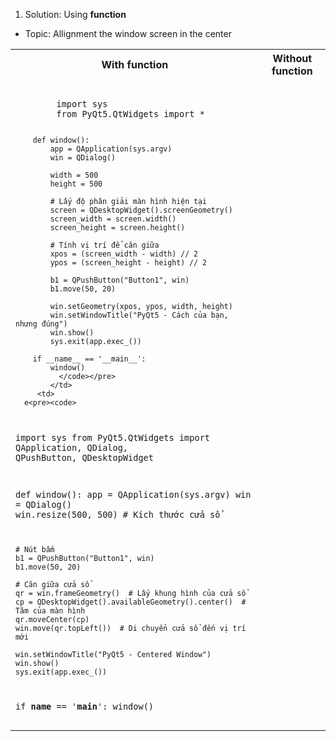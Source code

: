 1. Solution: Using **function**
- Topic: Allignment the window screen in the center
<table>
  <tr>
    <th>With function</th>
    <th>Without function</th>
  </tr>
  <tr>
    <td>
      <pre><code>
        import sys
        from PyQt5.QtWidgets import *
        
        def window():
            app = QApplication(sys.argv)
            win = QDialog()
        
            width = 500
            height = 500
        
            # Lấy độ phân giải màn hình hiện tại
            screen = QDesktopWidget().screenGeometry()
            screen_width = screen.width()
            screen_height = screen.height()
        
            # Tính vị trí để căn giữa
            xpos = (screen_width - width) // 2
            ypos = (screen_height - height) // 2
        
            b1 = QPushButton("Button1", win)
            b1.move(50, 20)
        
            win.setGeometry(xpos, ypos, width, height)
            win.setWindowTitle("PyQt5 - Cách của bạn, nhưng đúng")
            win.show()
            sys.exit(app.exec_())
        
        if __name__ == '__main__':
            window()
              </code></pre>
            </td>
         <td>
      e<pre><code>
import sys
from PyQt5.QtWidgets import QApplication, QDialog, QPushButton, QDesktopWidget

def window():
    app = QApplication(sys.argv)
    win = QDialog()
    win.resize(500, 500)  # Kích thước cửa sổ

    # Nút bấm
    b1 = QPushButton("Button1", win)
    b1.move(50, 20)

    # Căn giữa cửa sổ
    qr = win.frameGeometry()  # Lấy khung hình của cửa sổ
    cp = QDesktopWidget().availableGeometry().center()  # Tâm của màn hình
    qr.moveCenter(cp)
    win.move(qr.topLeft())  # Di chuyển cửa sổ đến vị trí mới

    win.setWindowTitle("PyQt5 - Centered Window")
    win.show()
    sys.exit(app.exec_())

if __name__ == '__main__':
    window()
      </code></pre>
    </td>
  </tr>
</table>

